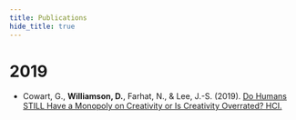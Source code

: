 ```yaml
---
title: Publications
hide_title: true
---
```


# 2019

<!-- * **Barks, C.** & Twain, B. (2021): *To bark or not to bark? A neo-woofological perspective on Shakespeare's Hamlet.* Journal of Barkology, 42 (23). DOI: [10.1234/3456789](https://doi2bib.org/bib/10.1234/3456789).
* Twain, B., **Barks, C.**, Warhowl, A. (2020): *Barking is all you need.* Proceedings of the 31th International Conference on Yapping. DOI: [10.987654/321](https://doi2bib.org/bib/10.1234/3456789).   -->

* Cowart, G., **Williamson, D.**, Farhat, N., & Lee, J.-S. (2019). [Do Humans STILL Have a Monopoly on Creativity or Is Creativity Overrated? HCI.](https://www.semanticscholar.org/paper/Do-Humans-STILL-Have-a-Monopoly-on-Creativity-or-Is-Cowart-Williamson/cfac322dcd274db4cba4b0e2dfe2e1879d0a9fa6)

<!-- 

# Preprints

* **Barks, C.**, Twain, B. (2021): *Who let the dogs out, who, who?* Submitted to the *Barking: past, present, future* workshop at WoofCon 2021. barXiv: [2109.123456](https://barxiv.org/abs/2109.123456). -->